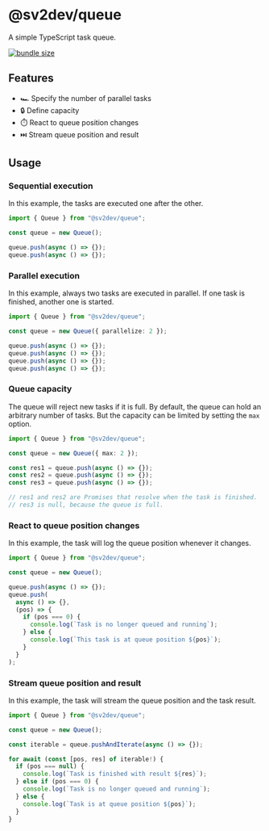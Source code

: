 # @sv2dev/queue

A simple TypeScript task queue.

[![bundle size](https://badgen.net/bundlephobia/minzip/@sv2dev/queue)](https://bundlephobia.com/package/@sv2dev/queue)

## Features

- 🏎️ Specify the number of parallel tasks
- 🔒 Define capacity
- ⏱️ React to queue position changes
- ⏭️ Stream queue position and result

## Usage

### Sequential execution

In this example, the tasks are executed one after the other.

```ts
import { Queue } from "@sv2dev/queue";

const queue = new Queue();

queue.push(async () => {});
queue.push(async () => {});
```

### Parallel execution

In this example, always two tasks are executed in parallel. If one task is finished, another one is started.

```ts
import { Queue } from "@sv2dev/queue";

const queue = new Queue({ parallelize: 2 });

queue.push(async () => {});
queue.push(async () => {});
queue.push(async () => {});
queue.push(async () => {});
```

### Queue capacity

The queue will reject new tasks if it is full. By default, the queue can hold an arbitrary number of tasks.
But the capacity can be limited by setting the `max` option.

```ts
import { Queue } from "@sv2dev/queue";

const queue = new Queue({ max: 2 });

const res1 = queue.push(async () => {});
const res2 = queue.push(async () => {});
const res3 = queue.push(async () => {});

// res1 and res2 are Promises that resolve when the task is finished.
// res3 is null, because the queue is full.
```

### React to queue position changes

In this example, the task will log the queue position whenever it changes.

```ts
import { Queue } from "@sv2dev/queue";

const queue = new Queue();

queue.push(async () => {});
queue.push(
  async () => {},
  (pos) => {
    if (pos === 0) {
      console.log(`Task is no longer queued and running`);
    } else {
      console.log(`This task is at queue position ${pos}`);
    }
  }
);
```

### Stream queue position and result

In this example, the task will stream the queue position and the task result.

```ts
import { Queue } from "@sv2dev/queue";

const queue = new Queue();

const iterable = queue.pushAndIterate(async () => {});

for await (const [pos, res] of iterable!) {
  if (pos === null) {
    console.log(`Task is finished with result ${res}`);
  } else if (pos === 0) {
    console.log(`Task is no longer queued and running`);
  } else {
    console.log(`Task is at queue position ${pos}`);
  }
}
```
